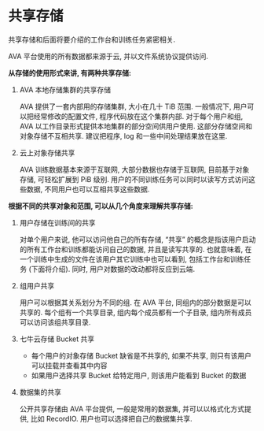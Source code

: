 # 共享存储

共享存储和后面将要介绍的工作台和训练任务紧密相关.

AVA 平台使用的所有数据都来源于云, 并以文件系统协议提供访问.

**从存储的使用形式来讲, 有两种共享存储:**

1. AVA 本地存储集群的共享存储

    AVA 提供了一套内部用的存储集群, 大小在几十 TiB 范围. 一般情况下, 用户可以把经常修改的配置文件, 程序代码放在这个集群内部. 对于每个用户和组, AVA 以工作目录形式提供本地集群的部分空间供用户使用. 这部分存储空间和对象存储不互相共享. 建议把程序, log 和一些中间处理结果放在这里.

2. 云上对象存储共享

    AVA 训练数据基本来源于互联网, 大部分数据也存储于互联网, 目前基于对象存储, 可轻松扩展到 PiB 级别. 用户的不同训练任务可以同时以读写方式访问这些数据, 不同用户也可以互相共享这些数据.

**根据不同的共享对象和范围, 可以从几个角度来理解共享存储:**

1. 用户存储在训练间的共享

    对单个用户来说, 他可以访问他自己的所有存储, “共享” 的概念是指该用户启动的所有工作台和训练都能访问自己的数据, 并且是读写共享的. 也就意味着, 在一个训练中生成的文件在该用户其它训练中也可以看到, 包括工作台和训练任务 (下面将介绍). 同时, 用户对数据的改动都将反应到云端.

1. 组用户共享

    用户可以根据其关系划分为不同的组. 在 AVA 平台, 同组内的部分数据是可以共享的. 每个组有一个共享目录, 组内每个成员都有一个子目录, 组内所有成员可以访问该组共享目录.

1. 七牛云存储 Bucket 共享

    - 每个用户的对象存储 Bucket 缺省是不共享的, 如果不共享, 则只有该用户可以挂载并查看其中内容
    - 如果用户选择共享 Bucket 给特定用户, 则该用户能看到 Bucket 的数据

3. 数据集的共享

    公开共享存储由 AVA 平台提供, 一般是常用的数据集, 并可以以格式化方式提供, 比如 RecordIO. 用户也可以选择把自己的数据集共享.
